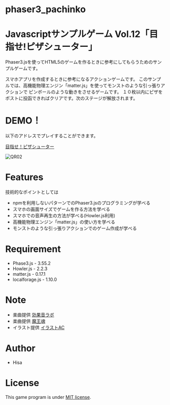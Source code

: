 # phaser3_pachinko
# Javascriptサンプルゲーム Vol.12「目指せ!ピザシューター」
 
Phaser3.jsを使ってHTML5のゲームを作るときに参考にしてもらうためのサンプルゲームです。

スマホアプリを作成するときに参考になるアクションゲームです。
このサンプルでは、高機能物理エンジン「matter.js」を使ってモンストのような引っ張りアクションで
ピンボールのような動きをさせるゲームです。
１０枚以内にピザをポストに投函できればクリアです。次のステージが解放されます。

# DEMO！
 
以下のアドレスでプレイすることができます。

[目指せ！ピザシューター](https://tinycore-hisanori.github.io/phaser3_corokong/)

 ![QR02](https://user-images.githubusercontent.com/30931098/137210144-68faaf69-261a-4355-be0d-5095155bdddf.png)

# Features
 
技術的なポイントとしては

* npmを利用しないパターンでのPhaser3.jsのプログラミングが学べる
* スマホの画面サイズでゲームを作る方法を学べる
* スマホでの音声再生の方法が学べる(Howler.js利用)
* 高機能物理エンジン「matter.js」の使い方を学べる
* モンストのような引っ張りアクションでのゲーム作成が学べる

# Requirement
 
* Phase3.js      - 3.55.2
* Howler.js      - 2.2.3
* matter.js      - 0.17.1
* localforage.js - 1.10.0
 
# Note

 * 楽曲提供 [効果音ラボ](https://soundeffect-lab.info/sound/anime/)
 * 楽曲提供 [魔王魂](https://maou.audio/)
 * イラスト提供 [イラストAC](https://www.ac-illust.com/)

 
# Author
 
* Hisa
 
# License
 
This game program is under [MIT license](https://en.wikipedia.org/wiki/MIT_License).